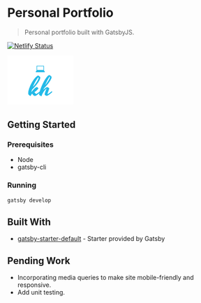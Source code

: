 # Personal Portfolio
> Personal portfolio built with GatsbyJS.

[![Netlify Status](https://api.netlify.com/api/v1/badges/2622bfd3-72c4-4cfa-b06b-b9b3b92d23e1/deploy-status)](https://app.netlify.com/sites/quirky-stonebraker-270cfd/deploys)

<a href="https://kaitlinhuss.com/">
  <img alt="Kaitlin Huss Portfolio" src="src/images/kh-logo-bounce.svg" width="30%" />
</a>

## Getting Started

### Prerequisites
* Node
* gatsby-cli 

### Running

```
gatsby develop
```

## Built With

* [gatsby-starter-default](https://www.gatsbyjs.org/starters/gatsbyjs/gatsby-starter-default/) - Starter provided by Gatsby

## Pending Work 

* Incorporating media queries to make site mobile-friendly and responsive. 
* Add unit testing.
